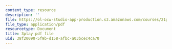 ```yaml
---
content_type: resource
description: ''
file: https://ol-ocw-studio-app-production.s3.amazonaws.com/courses/21g-101-chinese-i-regular-fall-2014/38f200905f9bd158afbca03bcec4ca70_fRWCYq5qxL4.pdf
file_type: application/pdf
resourcetype: Document
title: 3play pdf file
uid: 38f20090-5f9b-d158-afbc-a03bcec4ca70
---
```

